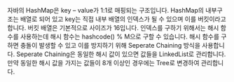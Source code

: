 자바의 HashMap은 key – value가 1:1로 매핑되는 구조입니다.
HashMap의 내부구조는 배열로 되어 있고 key는 직접 내부 배열의 인덱스가 될 수 있으며 이를 버킷이라고 합니다. 버킷 배열은 기본적으로 사이즈가 16입니다. 
인덱스를 구하기 위해서는 해시 함수를 사용하는데 해시 함수는 hashcode() % M으로 구할 수 있습니다. 
해시 함수를 구하면 충돌이 발생할 수 있고 이를 방지하기 위해 Seperate Chaining 방식을 사용합니다. Seperate Chaining은 동일한 해시 값이 있으면 값들을 LinkedList로 관리합니다. 만약 동일한 해시 값을 가지는 값들이 8개 이상인 경우에는 Tree로 변경하여 관리합니다.
